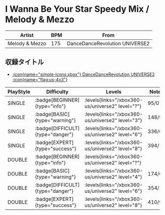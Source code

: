 # I Wanna Be Your Star Speedy Mix / Melody & Mezzo

|Artist|BPM|From|
|------|---|----|
|Melody & Mezzo|175|DanceDanceRevolution UNIVERSE2|

## 収録タイトル

- [:icon{name="simple-icons:xbox"} DanceDanceRevolution UNIVERSE2 :icon{name="flag:us-4x3"}](/xbox360-us/universe2)

|PlayStyle|Difficulty|Levels|Notes|Movie|
|---------|----------|------|-----|-----|
|SINGLE| :badge[BEGINNER]{type="info"}| :levels{links="/xbox360-us/universe2" level="?"}|95/0||
|SINGLE| :badge[BASIC]{type="warning"}| :levels{links="/xbox360-us/universe2" level="3"}|148/9||
|SINGLE| :badge[DIFFICULT]{type="danger"}| :levels{links="/xbox360-us/universe2" level="6"}|336/6||
|SINGLE| :badge[EXPERT]{type="success"}| :levels{links="/xbox360-us/universe2" level="8"}|394/12||
|DOUBLE| :badge[BEGINNER]{type="info"}| :levels{links="/xbox360-us/universe2" level="?"}|||
|DOUBLE| :badge[BASIC]{type="warning"}| :levels{links="/xbox360-us/universe2" level="4"}|174/6||
|DOUBLE| :badge[DIFFICULT]{type="danger"}| :levels{links="/xbox360-us/universe2" level="6"}|354/14||
|DOUBLE| :badge[EXPERT]{type="success"}| :levels{links="/xbox360-us/universe2" level="8"}|410/9||
